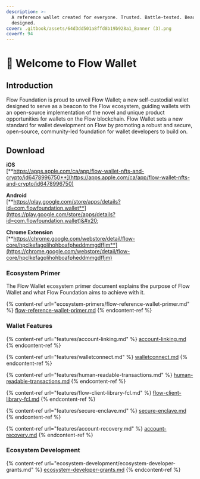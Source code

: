```yaml
---
description: >-
  A reference wallet created ‍for everyone. Trusted. Battle-tested. Beautifully
  designed.
cover: .gitbook/assets/64d3dd501a8ffd8b19b928a1_Banner (3).png
coverY: 94
---
```


# 👋 Welcome to Flow Wallet

## Introduction

Flow Foundation is proud to unveil Flow Wallet; a new self-custodial wallet designed to serve as a beacon to the Flow ecosystem, guiding wallets with an open-source implementation of the novel and unique product opportunities for wallets on the Flow blockchain. Flow Wallet sets a new standard for wallet development on Flow by promoting a robust and secure, open-source, community-led foundation for wallet developers to build on.

## Download

**iOS** \
[**https://apps.apple.com/ca/app/flow-wallet-nfts-and-crypto/id6478996750**](https://apps.apple.com/ca/app/flow-wallet-nfts-and-crypto/id6478996750)

**Android**\
[**https://play.google.com/store/apps/details?id=com.flowfoundation.wallet**](https://play.google.com/store/apps/details?id=com.flowfoundation.wallet)&#x20;

**Chrome Extension**\
[**https://chrome.google.com/webstore/detail/flow-core/hpclkefagolihohboafpheddmmgdffjm**](https://chrome.google.com/webstore/detail/flow-core/hpclkefagolihohboafpheddmmgdffjm)

### Ecosystem Primer

The Flow Wallet ecosystem primer document explains the purpose of Flow Wallet and what Flow Foundation aims to achieve with it.

{% content-ref url="ecosystem-primers/flow-reference-wallet-primer.md" %}
[flow-reference-wallet-primer.md](ecosystem-primers/flow-reference-wallet-primer.md)
{% endcontent-ref %}

### Wallet Features

{% content-ref url="features/account-linking.md" %}
[account-linking.md](features/account-linking.md)
{% endcontent-ref %}

{% content-ref url="features/walletconnect.md" %}
[walletconnect.md](features/walletconnect.md)
{% endcontent-ref %}

{% content-ref url="features/human-readable-transactions.md" %}
[human-readable-transactions.md](features/human-readable-transactions.md)
{% endcontent-ref %}

{% content-ref url="features/flow-client-library-fcl.md" %}
[flow-client-library-fcl.md](features/flow-client-library-fcl.md)
{% endcontent-ref %}

{% content-ref url="features/secure-enclave.md" %}
[secure-enclave.md](features/secure-enclave.md)
{% endcontent-ref %}

{% content-ref url="features/account-recovery.md" %}
[account-recovery.md](features/account-recovery.md)
{% endcontent-ref %}

### Ecosystem Development

{% content-ref url="ecosystem-development/ecosystem-developer-grants.md" %}
[ecosystem-developer-grants.md](ecosystem-development/ecosystem-developer-grants.md)
{% endcontent-ref %}
